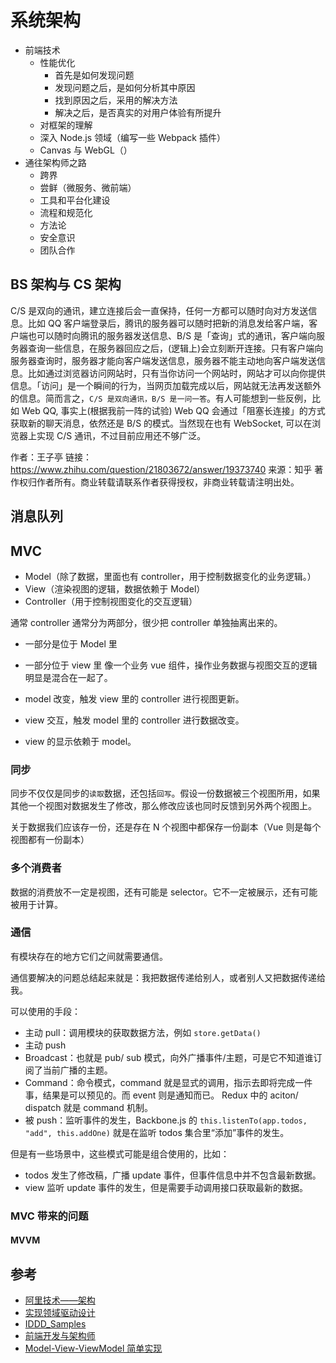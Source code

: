 # 系统架构

- 前端技术
  - 性能优化
    - 首先是如何发现问题
    - 发现问题之后，是如何分析其中原因
    - 找到原因之后，采用的解决方法
    - 解决之后，是否真实的对用户体验有所提升
  - 对框架的理解
  - 深入 Node.js 领域（编写一些 Webpack 插件）
  - Canvas 与 WebGL（）
- 通往架构师之路
  - 跨界
  - 尝鲜（微服务、微前端）
  - 工具和平台化建设
  - 流程和规范化
  - 方法论
  - 安全意识
  - 团队合作

## BS 架构与 CS 架构

C/S 是双向的通讯，建立连接后会一直保持，任何一方都可以随时向对方发送信息。比如 QQ 客户端登录后，腾讯的服务器可以随时把新的消息发给客户端，客户端也可以随时向腾讯的服务器发送信息、B/S 是「查询」式的通讯，客户端向服务器查询一些信息，在服务器回应之后，(逻辑上)会立刻断开连接。只有客户端向服务器查询时，服务器才能向客户端发送信息，服务器不能主动地向客户端发送信息。比如通过浏览器访问网站时，只有当你访问一个网站时，网站才可以向你提供信息。「访问」是一个瞬间的行为，当网页加载完成以后，网站就无法再发送额外的信息。简而言之，`C/S 是双向通讯，B/S 是一问一答`。有人可能想到一些反例，比如 Web QQ, 事实上(根据我前一阵的试验) Web QQ 会通过「阻塞长连接」的方式获取新的聊天消息，依然还是 B/S 的模式。当然现在也有 WebSocket, 可以在浏览器上实现 C/S 通讯，不过目前应用还不够广泛。

作者：王子亭
链接：https://www.zhihu.com/question/21803672/answer/19373740
来源：知乎
著作权归作者所有。商业转载请联系作者获得授权，非商业转载请注明出处。

## 消息队列

## MVC

- Model（除了数据，里面也有 controller，用于控制数据变化的业务逻辑。）
- View（渲染视图的逻辑，数据依赖于 Model）
- Controller（用于控制视图变化的交互逻辑）

通常 controller 通常分为两部分，很少把 controller 单独抽离出来的。

- 一部分是位于 Model 里
- 一部分位于 view 里
  像一个业务 vue 组件，操作业务数据与视图交互的逻辑明显是混合在一起了。

- model 改变，触发 view 里的 controller 进行视图更新。
- view 交互，触发 model 里的 controller 进行数据改变。
- view 的显示依赖于 model。

### 同步

同步不仅仅是同步的`读取`数据，还包括`回写`。假设一份数据被三个视图所用，如果其他一个视图对数据发生了修改，那么修改应该也同时反馈到另外两个视图上。

关于数据我们应该存一份，还是存在 N 个视图中都保存一份副本（Vue 则是每个视图都有一份副本）

### 多个消费者

数据的消费放不一定是视图，还有可能是 selector。它不一定被展示，还有可能被用于计算。

### 通信

有模块存在的地方它们之间就需要通信。

通信要解决的问题总结起来就是：我把数据传递给别人，或者别人又把数据传递给我。

可以使用的手段：

- 主动 pull：调用模块的获取数据方法，例如 `store.getData()`
- 主动 push
- Broadcast：也就是 pub/ sub 模式，向外广播事件/主题，可是它不知道谁订阅了当前广播的主题。
- Command：命令模式，command 就是显式的调用，指示去即将完成一件事，结果是可以预见的。而 event 则是通知而已。 Redux 中的 aciton/ dispatch 就是 command 机制。
- 被 push：监听事件的发生，Backbone.js 的 `this.listenTo(app.todos, "add", this.addOne)` 就是在监听 todos 集合里“添加”事件的发生。

但是有一些场景中，这些模式可能是组合使用的，比如：

- todos 发生了修改稿，广播 update 事件，但事件信息中并不包含最新数据。
- view 监听 update 事件的发生，但是需要手动调用接口获取最新的数据。

### MVC 带来的问题

#### MVVM

## 参考

- [阿里技术——架构](https://mp.weixin.qq.com/mp/appmsgalbum?__biz=MzIzOTU0NTQ0MA==&action=getalbum&album_id=1442497572832346113&scene=173&from_msgid=2247498117&from_itemidx=1&count=10#wechat_redirect&scene=178&subscene=&sessionid=svr_db5bea1da1f&enterid=1603238869)
- [实现领域驱动设计](https://book.douban.com/subject/25844633/)
- [IDDD_Samples](https://github.com/VaughnVernon/IDDD_Samples)
- [前端开发与架构师](https://mp.weixin.qq.com/s/LSOtald-laf29su_qN4luA)
- [Model-View-ViewModel 简单实现](https://github.com/sobird/mvvm)
